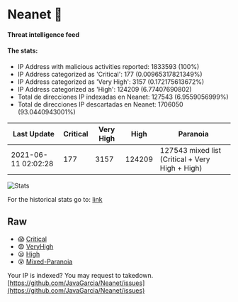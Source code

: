 # Neanet :hocho:
#### Threat intelligence feed
#### The stats:

- IP Address with malicious activities reported: 1833593 (100%)
- IP Address categorized as 'Critical':  177 (0.00965317821349%)
- IP Address categorized as 'Very High':  3157 (0.172175613672%)
- IP Address categorized as 'High':  124209 (6.77407690802)
- Total de direcciones IP indexadas en Neanet:  127543 (6.9559056999%)
- Total de direcciones IP descartadas en Neanet:  1706050 (93.0440943001%)

| Last Update | Critical | Very High | High | Paranoia |
| --- | --- | --- | --- | --- |
| 2021-06-11 02:02:28 | 177 | 3157 | 124209 | 127543 mixed list (Critical + Very High + High)|

![Stats](https://docs.google.com/spreadsheets/d/e/2PACX-1vSnaNMIXVabIpDJjufMlzH7poXnshF3mgd8Is1g9ytUEzVsP5my4Trn8f-xkoLLQ38xpL3HtmUexLo6/pubchart?oid=501124687&format=image)

For the historical stats go to: [link](/stats.csv)
## Raw
- :scream: [Critical](https://raw.githubusercontent.com/JavaGarcia/Neanet/master/blacklists/neanet_critical.txt)
- :fearful: [VeryHigh](https://raw.githubusercontent.com/JavaGarcia/Neanet/master/blacklists/neanet_veryHigh.txtt)
- :frowning: [High](https://raw.githubusercontent.com/JavaGarcia/Neanet/master/blacklists/neanet_high.txt)
- :dizzy_face: [Mixed-Paranoia](https://raw.githubusercontent.com/JavaGarcia/Neanet/master/blacklists/neanet_all.txt)


Your IP is indexed? You may request to takedown. [https://github.com/JavaGarcia/Neanet/issues](https://github.com/JavaGarcia/Neanet/issues)







































































































































































































































































































































































































































































































































































































































































































































































































































































































































































































































































































































































































































































































































































































































































































































































































































































































































































































































































































































































































































































































































































































































































































































































































































































































































































































































































































































































































































































































































































































































































































































































































































































































































































































































































































































































































































































































































































































































































































































































































































































































































































































































































































































































































































































































































































































































































































































































































































































































































































































































































































































































































































































































































































































































































































































































































































































































































































































































































































































































































































































































































































































































































































































































































































































































































































































































































































































































































































































































































































































































































































































